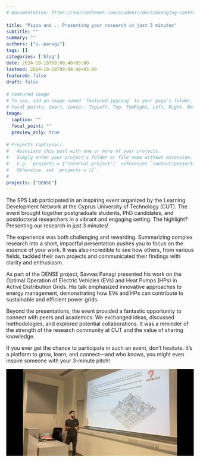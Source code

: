 ```yaml
---
# Documentation: https://sourcethemes.com/academic/docs/managing-content/

title: "Pizza and .. Presenting your research in just 3 minutes"
subtitle: ""
summary: ""
authors: ["s.-panagi"]
tags: []
categories: ['blog']
date: 2024-10-18T00:08:48+03:00
lastmod: 2024-10-18T00:08:48+03:00
featured: false
draft: false

# Featured image
# To use, add an image named `featured.jpg/png` to your page's folder.
# Focal points: Smart, Center, TopLeft, Top, TopRight, Left, Right, BottomLeft, Bottom, BottomRight.
image:
  caption: ""
  focal_point: ""
  preview_only: true

# Projects (optional).
#   Associate this post with one or more of your projects.
#   Simply enter your project's folder or file name without extension.
#   E.g. `projects = ["internal-project"]` references `content/project/deep-learning/index.md`.
#   Otherwise, set `projects = []`.
# 
projects: ["DENSE"]
---
```


The SPS Lab participated in an inspiring event organized by the Learning Development Network at the Cyprus University of Technology (CUT). The event brought together postgraduate students, PhD candidates, and postdoctoral researchers in a vibrant and engaging setting. The highlight? Presenting our research in just 3 minutes!

The experience was both challenging and rewarding. Summarizing complex research into a short, impactful presentation pushes you to focus on the essence of your work. It was also incredible to see how others, from various fields, tackled their own projects and communicated their findings with clarity and enthusiasm.

As part of the DENSE project, Savvas Panagi presented his work on the Optimal Operation of Electric Vehicles (EVs) and Heat Pumps (HPs) in Active Distribution Grids. His talk emphasized innovative approaches to energy management, demonstrating how EVs and HPs can contribute to sustainable and efficient power grids.

Beyond the presentations, the event provided a fantastic opportunity to connect with peers and academics. We exchanged ideas, discussed methodologies, and explored potential collaborations. It was a reminder of the strength of the research community at CUT and the value of sharing knowledge.

If you ever get the chance to participate in such an event, don’t hesitate. It’s a platform to grow, learn, and connect—and who knows, you might even inspire someone with your 3-minute pitch!

![jpg](image.jpg)


